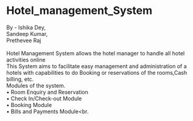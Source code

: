 # Hotel_management_System

By - Ishika Dey, <br>Sandeep Kumar,<br>Prethevee Raj<br><Br>
Hotel Management System allows the hotel manager to handle all hotel activities online <br>
This System aims to facilitate easy management and administration of a hotels with capabilities to do Booking or reservations of the rooms,Cash billing, etc.<br>
Modules of the system.<br>
•	Room Enquiry and Reservation <br>
•	Check In/Check-out Module<br>
•	Booking Module<br>
•	Bills and Payments Module<br.
